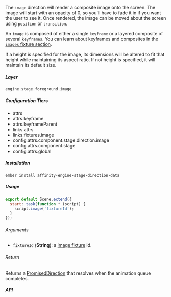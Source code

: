 The `image` direction will render a composite image onto the screen. The image will start with an opacity of 0, so you'll have to fade it in if you want the user to see it. Once rendered, the image can be moved about the screen using `position` or `transition`.

An `image` is composed of either a single `keyframe` or a layered composite of several `keyframes`. You can learn about keyframes and composites in the [`images` fixture section](/components/stage/fixtures/images).

If a height is specified for the image, its dimensions will be altered to fit that height while maintaining its aspect ratio. If not height is specified, it will maintain its default size.

##### Layer

`engine.stage.foreground.image`

##### Configuration Tiers

* attrs
* attrs.keyframe
* attrs.keyframeParent
* links.attrs
* links.fixtures.image
* config.attrs.component.stage.direction.image
* config.attrs.component.stage
* config.attrs.global

##### Installation

```bash
ember install affinity-engine-stage-direction-data
```

##### Usage

```js
export default Scene.extend({
  start: task(function * (script) {
    script.image('fixtureId');
  }
});
```

###### Arguments

* `fixtureId` (**String**): a [image fixture](/engine/fixtures/images) id.

###### Return

Returns a [PromisedDirection](/components/stage/directions#promised_direction) that resolves when the animation queue completes.

##### API
